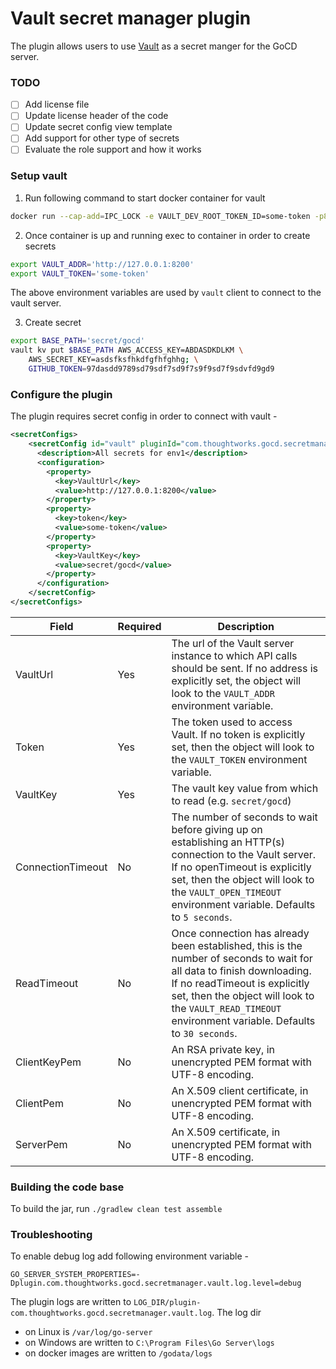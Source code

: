 # Vault secret manager plugin
The plugin allows users to use [Vault](https://learn.hashicorp.com/vault/) as a secret manger for the GoCD server.

### TODO
- [ ] Add license file
- [ ] Update license header of the code
- [ ] Update secret config view template
- [ ] Add support for other type of secrets
- [ ] Evaluate the role support and how it works

### Setup vault
1. Run following command to start docker container for vault
```bash
docker run --cap-add=IPC_LOCK -e VAULT_DEV_ROOT_TOKEN_ID=some-token -p8200:8200  -d --name=dev-vault vault:latest
```

2. Once container is up and running exec to container in order to create secrets

```bash
export VAULT_ADDR='http://127.0.0.1:8200'
export VAULT_TOKEN='some-token'
```

The above environment variables are used by `vault` client to connect to the vault server.

3. Create secret

```bash
export BASE_PATH='secret/gocd'
vault kv put $BASE_PATH AWS_ACCESS_KEY=ABDASDKDLKM \
    AWS_SECRET_KEY=asdsfksfhkdfgfhfghhg; \
    GITHUB_TOKEN=97dasdd9789sd79sdf7sd9f7s9f9sd7f9sdvfd9gd9
```

### Configure the plugin
The plugin requires secret config in order to connect with vault -

```xml
<secretConfigs>
    <secretConfig id="vault" pluginId="com.thoughtworks.gocd.secretmanager.vault">
      <description>All secrets for env1</description>
      <configuration>
        <property>
          <key>VaultUrl</key>
          <value>http://127.0.0.1:8200</value>
        </property>
        <property>
          <key>token</key>
          <value>some-token</value>
        </property>
        <property>
          <key>VaultKey</key>
          <value>secret/gocd</value>
        </property>
      </configuration>
    </secretConfig>
</secretConfigs>
```

| Field             | Required | Description                                                     |
| ----------------- |----------| --------------------------------------------------------------- |
| VaultUrl          | Yes      |  The url of the Vault server instance to which API calls should be sent. If no address is explicitly set, the object will look to the `VAULT_ADDR` environment variable. | 
| Token             | Yes      |  The token used to access Vault. If no token is explicitly set, then the object will look to the `VAULT_TOKEN` environment variable.| 
| VaultKey          | Yes      |  The vault key value from which to read (e.g. `secret/gocd`) | 
| ConnectionTimeout | No       |  The number of seconds to wait before giving up on establishing an HTTP(s) connection to the Vault server. If no openTimeout is explicitly set, then the object will look to the `VAULT_OPEN_TIMEOUT` environment variable. Defaults to `5 seconds`. | 
| ReadTimeout       | No       |  Once connection has already been established, this is the number of seconds to wait for all data to finish downloading. If no readTimeout is explicitly set, then the object will look to the `VAULT_READ_TIMEOUT` environment variable. Defaults to `30 seconds`. | 
| ClientKeyPem      | No       |  An RSA private key, in unencrypted PEM format with UTF-8 encoding. | 
| ClientPem         | No       |  An X.509 client certificate, in unencrypted PEM format with UTF-8 encoding. | 
| ServerPem         | No       |  An X.509 certificate, in unencrypted PEM format with UTF-8 encoding. | 

### Building the code base
To build the jar, run `./gradlew clean test assemble`

### Troubleshooting

To enable debug log add following environment variable - 

```
GO_SERVER_SYSTEM_PROPERTIES=-Dplugin.com.thoughtworks.gocd.secretmanager.vault.log.level=debug
``` 

The plugin logs are written to `LOG_DIR/plugin-com.thoughtworks.gocd.secretmanager.vault.log`. The log dir 
- on Linux is `/var/log/go-server`
- on Windows are written to `C:\Program Files\Go Server\logs` 
- on docker images are written to `/godata/logs`
